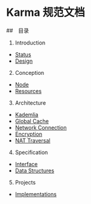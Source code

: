 # Karma 规范文档

##　目录
1. Introduction
 - [Status](en-us/1.1-Status.md)
 - [Design](en-us/1.2-Design.md)
2. Conception
 - [Node](en-us/2.1-Node.md)
 - [Resources](en-us/2.2-Resources.md)
3. Architecture
 - [Kademlia](en-us/3.1-Kademlia.md)
 - [Global Cache](en-us/3.2-GlobalCache.md)
 - [Network Connection](en-us/3.3-Connection.md)
 - [Encryption](en-us/3.4-Encrypt.md)
 - [NAT Traversal](en-us/3.5-Nat.md)
4. Specification
 - [Interface](en-us/4.1-Interface.md)
 - [Data Structures](en-us/4.2-DataStructures.md)
5. Projects
 - [Implementations](en-us/5.1-Implementations.md)
